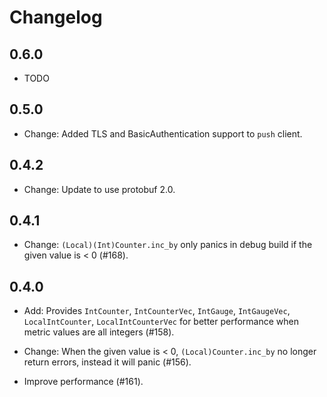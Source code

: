 # Changelog

## 0.6.0

- TODO

## 0.5.0

- Change: Added TLS and BasicAuthentication support to `push` client.

## 0.4.2

- Change: Update to use protobuf 2.0.

## 0.4.1

- Change: `(Local)(Int)Counter.inc_by` only panics in debug build if the given value is < 0 (#168).

## 0.4.0

- Add: Provides `IntCounter`, `IntCounterVec`, `IntGauge`, `IntGaugeVec`, `LocalIntCounter`, `LocalIntCounterVec` for better performance when metric values are all integers (#158).

- Change: When the given value is < 0, `(Local)Counter.inc_by` no longer return errors, instead it will panic (#156).

- Improve performance (#161).
